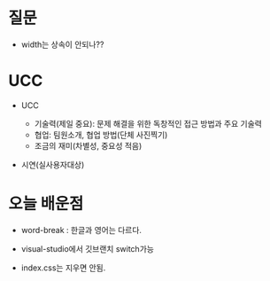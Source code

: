# 질문

* width는 상속이 안되나??



# UCC

* UCC 

  * 기술력(제일 중요): 문제 해결을 위한 독창적인 접근 방법과 주요 기술력
  * 협업: 팀원소개, 협업 방법(단체 사진찍기)
  * 조금의 재미(차별성, 중요성 적음)

* 시연(실사용자대상)

  

# 오늘 배운점

* word-break : 한글과 영어는 다르다.

* visual-studio에서 깃브랜치 switch가능
* index.css는 지우면 안됨.